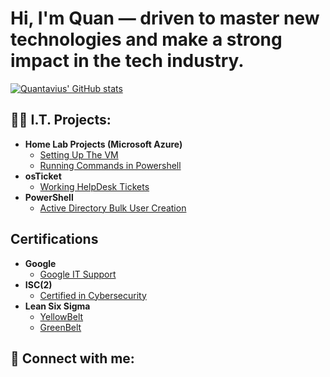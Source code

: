 <h1>Hi, I'm Quan — driven to master new technologies and make a strong impact in the tech industry. <br/></h1>

[![Quantavius' GitHub stats](https://github-readme-stats.vercel.app/api?username=QuanM11)](https://github.com/anuraghazra/github-readme-stats)

<h2>👨‍💻 I.T. Projects:</h2>

- <b>Home Lab Projects (Microsoft Azure)</b>
    - [Setting Up The VM](https://youtu.be/Q4cIJLrUtCo)  
  - [Running Commands in Powershell](https://youtu.be/GNErFS5yINI)
- <b>osTicket</b>
  - [Working HelpDesk Tickets](https://github.com/QuanM11/osTicket/blob/main/README.md)
- <b>PowerShell</b>
  - [Active Directory Bulk User Creation]()

<h2>Certifications</h2>

- <b>Google</b>
  - [Google IT Support](https://www.credly.com/badges/b489b905-94c8-45fd-8ebf-cfae4050cce1/public_url)  
- <b>ISC(2)</b>
  - [Certified in Cybersecurity](https://www.credly.com/badges/8d99acf2-4baf-49f4-87c4-b8f70f57fa96/public_url)
- <b>Lean Six Sigma</b>
  - [YellowBelt](https://www.credly.com/badges/b323c72e-a223-4953-a4fa-bdb639cd729c/public_url)
  - [GreenBelt](https://www.credly.com/badges/de079db7-4839-4970-a84b-6ba695e6a628/public_url) 

<h2> 🤳 Connect with me:</h2>




